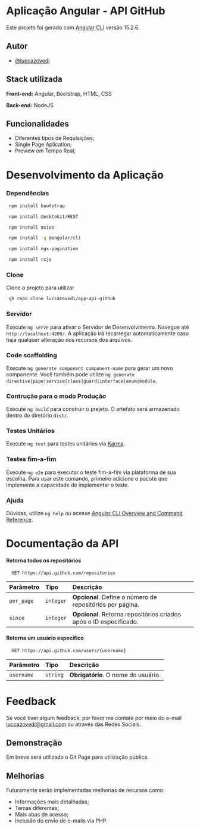 
# Aplicação Angular - API GitHub

Este projeto foi gerado com [Angular CLI](https://github.com/angular/angular-cli) versão 15.2.6.
## Autor

- [@luccazovedi](https://www.github.com/luccazovedi)

## Stack utilizada

**Front-end:** Angular, Bootstrap, HTML, CSS

**Back-end:** NodeJS

## Funcionalidades

- Diferentes tipos de Requisições;
- Single Page Aplication;
- Preview em Tempo Real;


# Desenvolvimento da Aplicação

### Dependências
```bash
 npm install bootstrap
```
```bash
 npm install @ocktokit/REST
```
```bash
 npm install axios
```
```bash
 npm install -g @angular/cli
```
```bash
 npm install ngx-pagination
```
```bash
 npm install rxjs
```

### Clone 

Clone o projeto para utilizar

```bash
 gh repo clone luccazovedi/app-api-github
```

### Servidor

Execute `ng serve` para ativar o Servidor de Desenvolvimento. Navegue até `http://localhost:4200/`. A aplicação irá recarregar automaticamente caso haja qualquer alteração nos recursos dos arquivos. 

### Code scaffolding

Execute `ng generate component component-name` para gerar um novo componente. Você também pode utilize `ng generate directive|pipe|service|class|guard|interface|enum|module`.

### Contrução para o modo Produção

Execute `ng build` para construir o prejeto. 
O artefato será armazenado dentro do diretório `dist/`.

### Testes Unitários

Execute `ng test` para testes unitários via [Karma](https://karma-runner.github.io).

### Testes fim-a-fim

Execute `ng e2e` para executar o teste fim-a-fim via plataforma de sua escolha.
Para usar este comando, primeiro adicione o pacote que implemente a capacidade de implementar o teste.

### Ajuda

Dúvidas, utilize `ng help` ou acesse [Angular CLI Overview and Command Reference](https://angular.io/cli).


# Documentação da API

#### Retorna todos os repositórios

```http
  GET https://api.github.com/repositories
```

| Parâmetro   | Tipo       | Descrição                           |
| :---------- | :--------- | :---------------------------------- |
| `per_page` | `integer` | **Opcional**. Define o número de repositórios por página. |
| `since` | `integer` | **Opcional**. Retorna repositórios criados após o ID especificado. |

#### Retorna um usuário especifico

```http
  GET https://api.github.com/users/{username}
```

| Parâmetro   | Tipo       | Descrição                                   |
| :---------- | :--------- | :------------------------------------------ |
| `username`      | `string` | **Obrigatório**. O nome do usuário. |



# Feedback

Se você tiver algum feedback, por favor me contate por meio do e-mail luccazovedi@gmail.com ou através das Redes Sociais.


## Demonstração

Em breve será utilizado o Git Page para utilização pública.

## Melhorias

Futuramente serão implementadas melhorias de recursos como:
- Informações mais detalhadas;
- Temas diferentes;
- Mais abas de acesso;
- Inclusão do envio de e-mails via PHP.
